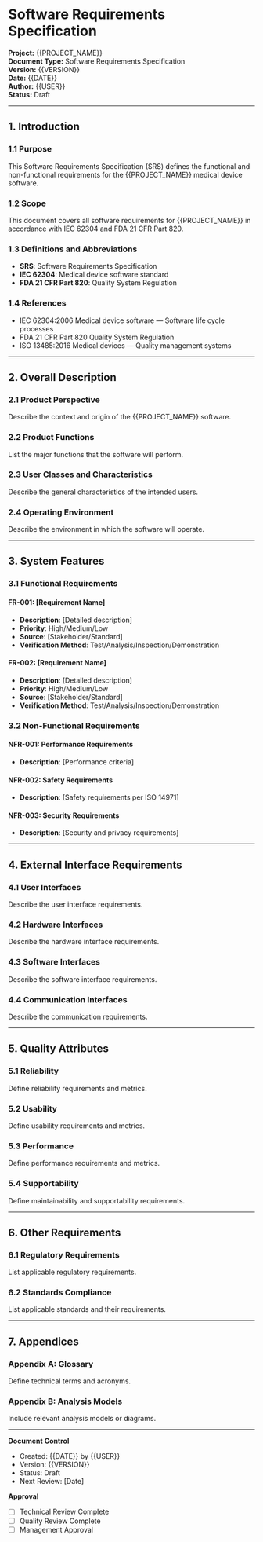 # Software Requirements Specification

**Project:** {{PROJECT_NAME}}  
**Document Type:** Software Requirements Specification  
**Version:** {{VERSION}}  
**Date:** {{DATE}}  
**Author:** {{USER}}  
**Status:** Draft  

---

## 1. Introduction

### 1.1 Purpose
This Software Requirements Specification (SRS) defines the functional and non-functional requirements for the {{PROJECT_NAME}} medical device software.

### 1.2 Scope
This document covers all software requirements for {{PROJECT_NAME}} in accordance with IEC 62304 and FDA 21 CFR Part 820.

### 1.3 Definitions and Abbreviations
- **SRS**: Software Requirements Specification
- **IEC 62304**: Medical device software standard
- **FDA 21 CFR Part 820**: Quality System Regulation

### 1.4 References
- IEC 62304:2006 Medical device software — Software life cycle processes
- FDA 21 CFR Part 820 Quality System Regulation
- ISO 13485:2016 Medical devices — Quality management systems

---

## 2. Overall Description

### 2.1 Product Perspective
Describe the context and origin of the {{PROJECT_NAME}} software.

### 2.2 Product Functions
List the major functions that the software will perform.

### 2.3 User Classes and Characteristics
Describe the general characteristics of the intended users.

### 2.4 Operating Environment
Describe the environment in which the software will operate.

---

## 3. System Features

### 3.1 Functional Requirements

#### FR-001: [Requirement Name]
- **Description**: [Detailed description]
- **Priority**: High/Medium/Low
- **Source**: [Stakeholder/Standard]
- **Verification Method**: Test/Analysis/Inspection/Demonstration

#### FR-002: [Requirement Name]
- **Description**: [Detailed description]
- **Priority**: High/Medium/Low
- **Source**: [Stakeholder/Standard]
- **Verification Method**: Test/Analysis/Inspection/Demonstration

### 3.2 Non-Functional Requirements

#### NFR-001: Performance Requirements
- **Description**: [Performance criteria]

#### NFR-002: Safety Requirements
- **Description**: [Safety requirements per ISO 14971]

#### NFR-003: Security Requirements
- **Description**: [Security and privacy requirements]

---

## 4. External Interface Requirements

### 4.1 User Interfaces
Describe the user interface requirements.

### 4.2 Hardware Interfaces
Describe the hardware interface requirements.

### 4.3 Software Interfaces
Describe the software interface requirements.

### 4.4 Communication Interfaces
Describe the communication requirements.

---

## 5. Quality Attributes

### 5.1 Reliability
Define reliability requirements and metrics.

### 5.2 Usability
Define usability requirements and metrics.

### 5.3 Performance
Define performance requirements and metrics.

### 5.4 Supportability
Define maintainability and supportability requirements.

---

## 6. Other Requirements

### 6.1 Regulatory Requirements
List applicable regulatory requirements.

### 6.2 Standards Compliance
List applicable standards and their requirements.

---

## 7. Appendices

### Appendix A: Glossary
Define technical terms and acronyms.

### Appendix B: Analysis Models
Include relevant analysis models or diagrams.

---

**Document Control**
- Created: {{DATE}} by {{USER}}
- Version: {{VERSION}}
- Status: Draft
- Next Review: [Date]

**Approval**
- [ ] Technical Review Complete
- [ ] Quality Review Complete
- [ ] Management Approval
